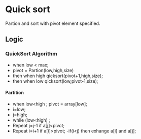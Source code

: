 # Quick sort

Partion and sort with pivot element specified.

## Logic

### QuickSort Algorithm

- when low < max; 
- pivot = Partion(low,high,size) 
- then when high qicksort(pivot+1,high,size);
- then when low qicksort(low,pivot-1,size);


#### Partition

- when low<high ; pivot = array[low];
- i=low;
- j=high;
- while (low<high) ;
- Repeat j=j-1 if a[j]<pivot;
- Repeat i=i+1 if a[i]>pivot;
-if(i<j) then exhange a[i] and a[j];
